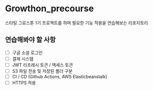 # Growthon_precourse
스타팅 그로스톤 1기 프로젝트를 하며 필요한 기능 적용을 연습해보는 리포지토리
## 연습해봐야 할 사항

- [ ] 구글 소셜 로그인
- [ ] 결제 시스템
- [ ] JWT 리프레시 토큰 / 액세스 토큰
- [ ] S3 파일 전송 및 저장된 폴더 구분
- [ ] CI / CD (Github Actions, AWS Elasticbeanstalk)
- [ ] HTTPS 적용
